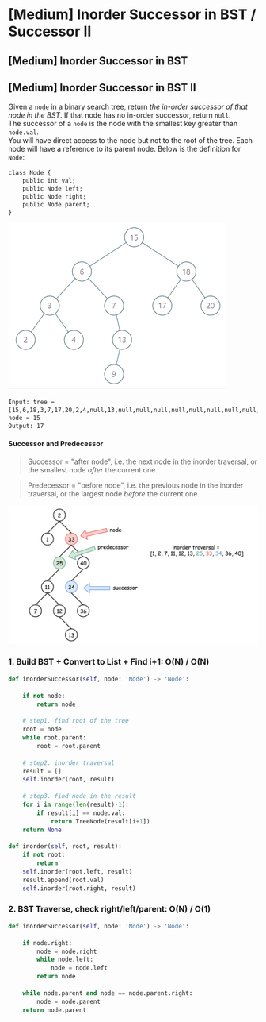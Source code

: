 # \[Medium\] Inorder Successor in BST / Successor II

## \[Medium\] Inorder Successor in BST

## \[Medium\] Inorder Successor in BST II

Given a `node` in a binary search tree, return _the in-order successor of that node in the BST_. If that node has no in-order successor, return `null`.  
The successor of a `node` is the node with the smallest key greater than `node.val`.  
You will have direct access to the node but not to the root of the tree. Each node will have a reference to its parent node. Below is the definition for `Node`:

```text
class Node {
    public int val;
    public Node left;
    public Node right;
    public Node parent;
}

```

![](../../.gitbook/assets/image%20%2869%29.png)

```text
Input: tree = [15,6,18,3,7,17,20,2,4,null,13,null,null,null,null,null,null,null,null,9], node = 15
Output: 17
```

#### Successor and Predecessor

> Successor = "after node", i.e. the next node in the inorder traversal, or the smallest node _after_ the current one.

> Predecessor = "before node", i.e. the previous node in the inorder traversal, or the largest node _before_ the current one.

![](../../.gitbook/assets/image%20%2858%29.png)

### 1. Build BST + Convert to List + Find i+1:  O\(N\) / O\(N\)

```python
def inorderSuccessor(self, node: 'Node') -> 'Node':
    
    if not node:
        return node
    
    # step1. find root of the tree
    root = node
    while root.parent:
        root = root.parent
        
    # step2. inorder traversal
    result = []
    self.inorder(root, result)
    
    # step3. find node in the result
    for i in range(len(result)-1):
        if result[i] == node.val:
            return TreeNode(result[i+1])
    return None

def inorder(self, root, result):
    if not root:
        return
    self.inorder(root.left, result)
    result.append(root.val)
    self.inorder(root.right, result)
```

### 2. BST Traverse, check right/left/parent:    O\(N\) / O\(1\)

```python
def inorderSuccessor(self, node: 'Node') -> 'Node':

    if node.right:
        node = node.right
        while node.left:
            node = node.left
        return node

    while node.parent and node == node.parent.right:
        node = node.parent
    return node.parent
```

